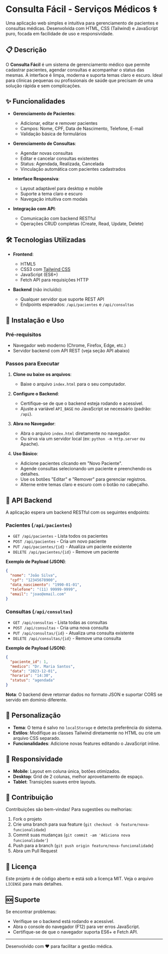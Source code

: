 # Consulta Fácil - Serviços Médicos ⚕️

Uma aplicação web simples e intuitiva para gerenciamento de pacientes e consultas médicas. Desenvolvida com HTML, CSS (Tailwind) e JavaScript puro, focada em facilidade de uso e responsividade.

## 📋 Descrição

O **Consulta Fácil** é um sistema de gerenciamento médico que permite cadastrar pacientes, agendar consultas e acompanhar o status das mesmas. A interface é limpa, moderna e suporta temas claro e escuro. Ideal para clínicas pequenas ou profissionais de saúde que precisam de uma solução rápida e sem complicações.

## ✨ Funcionalidades

- **Gerenciamento de Pacientes**:
  - Adicionar, editar e remover pacientes
  - Campos: Nome, CPF, Data de Nascimento, Telefone, E-mail
  - Validação básica de formulários

- **Gerenciamento de Consultas**:
  - Agendar novas consultas
  - Editar e cancelar consultas existentes
  - Status: Agendada, Realizada, Cancelada
  - Vinculação automática com pacientes cadastrados

- **Interface Responsiva**:
  - Layout adaptável para desktop e mobile
  - Suporte a tema claro e escuro
  - Navegação intuitiva com modais

- **Integração com API**:
  - Comunicação com backend RESTful
  - Operações CRUD completas (Create, Read, Update, Delete)

## 🛠️ Tecnologias Utilizadas

- **Frontend**:
  - HTML5
  - CSS3 com [Tailwind CSS](https://tailwindcss.com/)
  - JavaScript (ES6+)
  - Fetch API para requisições HTTP

- **Backend** (não incluído):
  - Qualquer servidor que suporte REST API
  - Endpoints esperados: `/api/pacientes` e `/api/consultas`

## 🚀 Instalação e Uso

### Pré-requisitos

- Navegador web moderno (Chrome, Firefox, Edge, etc.)
- Servidor backend com API REST (veja seção API abaixo)

### Passos para Executar

1. **Clone ou baixe os arquivos**:
   - Baixe o arquivo `index.html` para o seu computador.

2. **Configure o Backend**:
   - Certifique-se de que o backend esteja rodando e acessível.
   - Ajuste a variável `API_BASE` no JavaScript se necessário (padrão: `/api`).

3. **Abra no Navegador**:
   - Abra o arquivo `index.html` diretamente no navegador.
   - Ou sirva via um servidor local (ex: `python -m http.server` ou Apache).

4. **Uso Básico**:
   - Adicione pacientes clicando em "Novo Paciente".
   - Agende consultas selecionando um paciente e preenchendo os detalhes.
   - Use os botões "Editar" e "Remover" para gerenciar registros.
   - Alterne entre temas claro e escuro com o botão no cabeçalho.

## 🔌 API Backend

A aplicação espera um backend RESTful com os seguintes endpoints:

### Pacientes (`/api/pacientes`)

- `GET /api/pacientes` - Lista todos os pacientes
- `POST /api/pacientes` - Cria um novo paciente
- `PUT /api/pacientes/{id}` - Atualiza um paciente existente
- `DELETE /api/pacientes/{id}` - Remove um paciente

**Exemplo de Payload (JSON)**:
```json
{
  "nome": "João Silva",
  "cpf": "12345678900",
  "data_nascimento": "1990-01-01",
  "telefone": "(11) 99999-9999",
  "email": "joao@email.com"
}
```

### Consultas (`/api/consultas`)

- `GET /api/consultas` - Lista todas as consultas
- `POST /api/consultas` - Cria uma nova consulta
- `PUT /api/consultas/{id}` - Atualiza uma consulta existente
- `DELETE /api/consultas/{id}` - Remove uma consulta

**Exemplo de Payload (JSON)**:
```json
{
  "paciente_id": 1,
  "medico": "Dr. Maria Santos",
  "data": "2023-12-01",
  "horario": "14:30",
  "status": "agendada"
}
```

**Nota**: O backend deve retornar dados no formato JSON e suportar CORS se servido em domínio diferente.

## 🎨 Personalização

- **Tema**: O tema é salvo no `localStorage` e detecta preferência do sistema.
- **Estilos**: Modifique as classes Tailwind diretamente no HTML ou crie um arquivo CSS separado.
- **Funcionalidades**: Adicione novas features editando o JavaScript inline.

## 📱 Responsividade

- **Mobile**: Layout em coluna única, botões otimizados.
- **Desktop**: Grid de 2 colunas, melhor aproveitamento de espaço.
- **Tablet**: Transições suaves entre layouts.

## 🤝 Contribuição

Contribuições são bem-vindas! Para sugestões ou melhorias:

1. Fork o projeto
2. Crie uma branch para sua feature (`git checkout -b feature/nova-funcionalidade`)
3. Commit suas mudanças (`git commit -am 'Adiciona nova funcionalidade'`)
4. Push para a branch (`git push origin feature/nova-funcionalidade`)
5. Abra um Pull Request

## 📄 Licença

Este projeto é de código aberto e está sob a licença MIT. Veja o arquivo `LICENSE` para mais detalhes.

## 🆘 Suporte

Se encontrar problemas:

- Verifique se o backend está rodando e acessível.
- Abra o console do navegador (F12) para ver erros JavaScript.
- Certifique-se de que o navegador suporta ES6+ e Fetch API.

---

Desenvolvido com ❤️ para facilitar a gestão médica.
